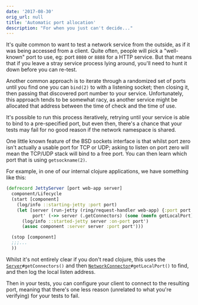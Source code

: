 ```yaml
---
date: '2017-08-30'
orig_url: null
title: 'Automatic port allocation'
description: "For when you just can't decide..."
---
```


It's quite common to want to test a network service from the outside, as if it was being accessed from a client. Quite often, people will pick a "well-known" port to use,<!--more--> eg: port `8080` or `8888` for a HTTP service. But that means that if you leave a stray service process lying around, you'll need to hunt it down before you can re-test.

Another common approach is to iterate through a randomized set of ports until you find one you can `bind(2)` to with a listening socket; then closing it, then passing that discovered port number to your service. Unfortunately, this approach tends to be somewhat racy, as another service might be allocated that address between the time of check and the time of use.

It's possible to run this process iteratively, retrying until your service is able to bind to a pre-specified port, but even then, there's a chance that your tests may fail for no good reason if the network namespace is shared.

One little known feature of the BSD sockets interface is that whilst port zero isn't actually a usable port for TCP or UDP; asking to listen on port zero will mean the TCP/UDP stack will bind to a free port. You can then learn which port that is using `getsockname(2)`.

For example, in one of our internal clojure applications, we have something like this:

```clojure
(defrecord JettyServer [port web-app server]
  component/Lifecycle
  (start [component]
    (log/info ::starting-jetty :port port)
    (let [server (run-jetty (ring/request-handler web-app) {:port port :join? false})
          port' (->> server (.getConnectors) (some (memfn getLocalPort)))]
      (log/info ::started-jetty server :on-port port')
      (assoc component :server server :port port')))

  (stop [component]
  ;;;...
  ))
```

Whilst it's not entirely clear if you don't read clojure, this uses the [`Server`](http://www.eclipse.org/jetty/javadoc/9.4.6.v20170531/org/eclipse/jetty/server/Server.html)`#getConnectors()` and then [`NetworkConnector`](http://www.eclipse.org/jetty/javadoc/9.4.6.v20170531/org/eclipse/jetty/server/NetworkConnector.html)`#getLocalPort()` to find, and then log the local listen address.

Then in your tests, you can configure your client to connect to the resulting port, meaning that there's one less reason (unrelated to what you're verifying) for your tests to fail.
